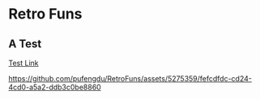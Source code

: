 # Retro Funs

## A Test

[Test Link](../WFWG/STDMODE)



https://github.com/pufengdu/RetroFuns/assets/5275359/fefcdfdc-cd24-4cd0-a5a2-ddb3c0be8860

